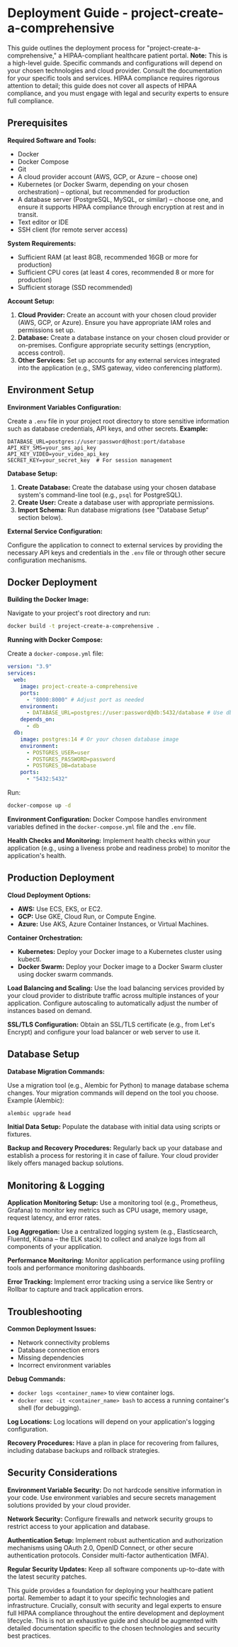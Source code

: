 # Deployment Guide - project-create-a-comprehensive

This guide outlines the deployment process for "project-create-a-comprehensive," a HIPAA-compliant healthcare patient portal.  **Note:** This is a high-level guide.  Specific commands and configurations will depend on your chosen technologies and cloud provider.  Consult the documentation for your specific tools and services.  HIPAA compliance requires rigorous attention to detail; this guide does not cover all aspects of HIPAA compliance, and you must engage with legal and security experts to ensure full compliance.


## Prerequisites

**Required Software and Tools:**

* Docker
* Docker Compose
* Git
* A cloud provider account (AWS, GCP, or Azure – choose one)
* Kubernetes (or Docker Swarm, depending on your chosen orchestration) – optional, but recommended for production
* A database server (PostgreSQL, MySQL, or similar) – choose one, and ensure it supports HIPAA compliance through encryption at rest and in transit.
* Text editor or IDE
* SSH client (for remote server access)


**System Requirements:**

*  Sufficient RAM (at least 8GB, recommended 16GB or more for production)
*  Sufficient CPU cores (at least 4 cores, recommended 8 or more for production)
*  Sufficient storage (SSD recommended)


**Account Setup:**

1. **Cloud Provider:** Create an account with your chosen cloud provider (AWS, GCP, or Azure).  Ensure you have appropriate IAM roles and permissions set up.
2. **Database:** Create a database instance on your chosen cloud provider or on-premises.  Configure appropriate security settings (encryption, access control).
3. **Other Services:** Set up accounts for any external services integrated into the application (e.g., SMS gateway, video conferencing platform).


## Environment Setup

**Environment Variables Configuration:**

Create a `.env` file in your project root directory to store sensitive information such as database credentials, API keys, and other secrets.  **Example:**

```
DATABASE_URL=postgres://user:password@host:port/database
API_KEY_SMS=your_sms_api_key
API_KEY_VIDEO=your_video_api_key
SECRET_KEY=your_secret_key  # For session management
```

**Database Setup:**

1. **Create Database:** Create the database using your chosen database system's command-line tool (e.g., `psql` for PostgreSQL).
2. **Create User:** Create a database user with appropriate permissions.
3. **Import Schema:** Run database migrations (see "Database Setup" section below).


**External Service Configuration:**

Configure the application to connect to external services by providing the necessary API keys and credentials in the `.env` file or through other secure configuration mechanisms.


## Docker Deployment

**Building the Docker Image:**

Navigate to your project's root directory and run:

```bash
docker build -t project-create-a-comprehensive .
```

**Running with Docker Compose:**

Create a `docker-compose.yml` file:

```yaml
version: "3.9"
services:
  web:
    image: project-create-a-comprehensive
    ports:
      - "8000:8000" # Adjust port as needed
    environment:
      - DATABASE_URL=postgres://user:password@db:5432/database # Use db service name
    depends_on:
      - db
  db:
    image: postgres:14 # Or your chosen database image
    environment:
      - POSTGRES_USER=user
      - POSTGRES_PASSWORD=password
      - POSTGRES_DB=database
    ports:
      - "5432:5432"
```

Run:

```bash
docker-compose up -d
```

**Environment Configuration:**  Docker Compose handles environment variables defined in the `docker-compose.yml` file and the `.env` file.

**Health Checks and Monitoring:** Implement health checks within your application (e.g., using a liveness probe and readiness probe) to monitor the application's health.


## Production Deployment

**Cloud Deployment Options:**

* **AWS:** Use ECS, EKS, or EC2.
* **GCP:** Use GKE, Cloud Run, or Compute Engine.
* **Azure:** Use AKS, Azure Container Instances, or Virtual Machines.


**Container Orchestration:**

* **Kubernetes:** Deploy your Docker image to a Kubernetes cluster using kubectl.
* **Docker Swarm:** Deploy your Docker image to a Docker Swarm cluster using docker swarm commands.


**Load Balancing and Scaling:** Use the load balancing services provided by your cloud provider to distribute traffic across multiple instances of your application.  Configure autoscaling to automatically adjust the number of instances based on demand.


**SSL/TLS Configuration:**  Obtain an SSL/TLS certificate (e.g., from Let's Encrypt) and configure your load balancer or web server to use it.


## Database Setup

**Database Migration Commands:**

Use a migration tool (e.g., Alembic for Python) to manage database schema changes.  Your migration commands will depend on the tool you choose.  Example (Alembic):

```bash
alembic upgrade head
```

**Initial Data Setup:**  Populate the database with initial data using scripts or fixtures.


**Backup and Recovery Procedures:** Regularly back up your database and establish a process for restoring it in case of failure. Your cloud provider likely offers managed backup solutions.


## Monitoring & Logging

**Application Monitoring Setup:** Use a monitoring tool (e.g., Prometheus, Grafana) to monitor key metrics such as CPU usage, memory usage, request latency, and error rates.


**Log Aggregation:** Use a centralized logging system (e.g., Elasticsearch, Fluentd, Kibana – the ELK stack) to collect and analyze logs from all components of your application.


**Performance Monitoring:** Monitor application performance using profiling tools and performance monitoring dashboards.


**Error Tracking:** Implement error tracking using a service like Sentry or Rollbar to capture and track application errors.


## Troubleshooting

**Common Deployment Issues:**

*  Network connectivity problems
*  Database connection errors
*  Missing dependencies
*  Incorrect environment variables


**Debug Commands:**

*  `docker logs <container_name>` to view container logs.
*  `docker exec -it <container_name> bash` to access a running container's shell (for debugging).


**Log Locations:**  Log locations will depend on your application's logging configuration.


**Recovery Procedures:**  Have a plan in place for recovering from failures, including database backups and rollback strategies.


## Security Considerations

**Environment Variable Security:**  Do not hardcode sensitive information in your code. Use environment variables and secure secrets management solutions provided by your cloud provider.


**Network Security:**  Configure firewalls and network security groups to restrict access to your application and database.


**Authentication Setup:**  Implement robust authentication and authorization mechanisms using OAuth 2.0, OpenID Connect, or other secure authentication protocols.  Consider multi-factor authentication (MFA).


**Regular Security Updates:**  Keep all software components up-to-date with the latest security patches.


This guide provides a foundation for deploying your healthcare patient portal. Remember to adapt it to your specific technologies and infrastructure.  Crucially, consult with security and legal experts to ensure full HIPAA compliance throughout the entire development and deployment lifecycle.  This is not an exhaustive guide and should be augmented with detailed documentation specific to the chosen technologies and security best practices.
